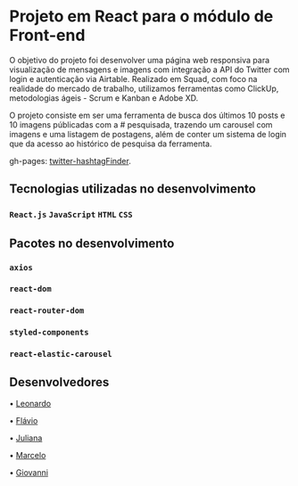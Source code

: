 # Projeto em React para o módulo de Front-end

O objetivo do projeto foi desenvolver uma página web responsiva para visualização de mensagens e imagens com integração a API do Twitter com login e autenticação via Airtable. Realizado em Squad, com foco na realidade do mercado de trabalho, utilizamos ferramentas como ClickUp, metodologias ágeis - Scrum e Kanban e Adobe XD. 

O projeto consiste em ser uma ferramenta de busca dos últimos 10 posts e 10 imagens públicadas com a # pesquisada, trazendo um carousel com imagens e uma listagem de postagens, além de conter um sistema de login que da acesso ao histórico de pesquisa da ferramenta.

gh-pages: [twitter-hashtagFinder](https://mwsleonardo.github.io/twitter-hashtagFinder/).

## Tecnologias utilizadas no desenvolvimento

### `React.js`   `JavaScript`   `HTML`   `CSS`

## Pacotes no desenvolvimento

### `axios`
### `react-dom`
### `react-router-dom`
### `styled-components`
### `react-elastic-carousel`

## Desenvolvedores

• [Leonardo](www.linkedin.com/in/mwsleonardo)

• [Flávio](https://www.linkedin.com/in/flaviohmsilva/)

• [Juliana](https://www.linkedin.com/in/julianakaorigoia/)

• [Marcelo](https://www.linkedin.com/in/marcelo-correa-b1218a212/)

• [Giovanni](https://www.linkedin.com/in/giovanni-shiroma-amaral-9638b0215/)
